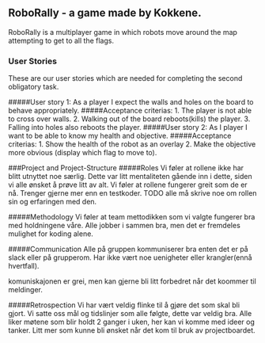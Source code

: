 ## RoboRally - a game made by Kokkene. 
RoboRally is a multiplayer game in which robots move around the map attempting to get to all the flags. 

### User Stories
These are our user stories which are needed for completing the second obligatory task.

#####User story 1:
    As a player I expect the walls and holes on the board to behave appropriately.
#####Acceptance criterias:
    1. The player is not able to cross over walls.
    2. Walking out of the board reboots(kills) the player.
    3. Falling into holes also reboots the player. 
#####User story 2:
    As I player I want to be able to know my health and objective.
#####Acceptance criterias:
    1. Show the health of the robot as an overlay
    2. Make the objective more obvious (display which flag to move to).

###Project and Project-Structure
#####Roles
Vi føler at rollene ikke har blitt utnyttet noe særlig.
Dette var litt mentaliteten gående inn i dette, siden vi alle ønsket å prøve litt av alt.
Vi føler at rollene fungerer greit som de er nå.
Trenger gjerne mer enn en testkoder.
TODO alle må skrive noe om rollen sin og erfaringen med den.

#####Methodology
Vi føler at team mettodikken som vi valgte fungerer bra med holdningene våre.
Alle jobber i sammen bra, men det er fremdeles mulighet for koding alene.

#####Communication
Alle på gruppen kommuniserer bra enten det er på slack eller på grupperom.
Har ikke vært noe uenigheter eller krangler(ennå hvertfall).

komuniskajonen er grei, men kan gjerne bli litt forbedret når det koommer til meldinger.

#####Retrospection
Vi har vært veldig flinke til å gjøre det som skal bli gjort.
Vi satte oss mål og tidslinjer som alle følgte, dette var veldig bra.
Alle liker møtene som blir holdt 2 ganger i uken, her kan vi komme med ideer og tanker.
Litt mer som kunne bli ønsket når det kom til bruk av projectboardet.

